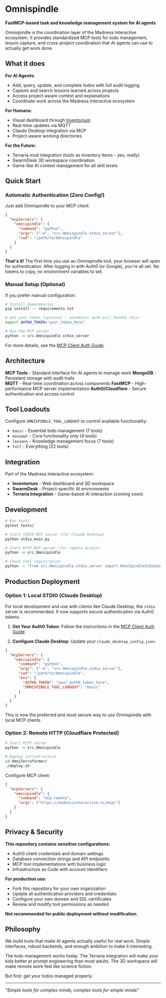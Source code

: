 # Omnispindle

**FastMCP-based task and knowledge management system for AI agents**

Omnispindle is the coordination layer of the Madness Interactive ecosystem. It provides standardized MCP tools for todo management, lesson capture, and cross-project coordination that AI agents can use to actually get work done.

## What it does

**For AI Agents:**
- Add, query, update, and complete todos with full audit logging
- Capture and search lessons learned across projects
- Access project-aware context and explanations
- Coordinate work across the Madness Interactive ecosystem

**For Humans:**
- Visual dashboard through [Inventorium](../Inventorium) 
- Real-time updates via MQTT
- Claude Desktop integration via MCP
- Project-aware working directories

**For the Future:**
- Terraria mod integration (tools as inventory items - yes, really)
- SwarmDesk 3D workspace coordination
- Game-like AI context management for all skill levels

## Quick Start

### Automatic Authentication (Zero Config!)

Just add Omnispindle to your MCP client:

```json
{
  "mcpServers": {
    "omnispindle": {
      "command": "python",
      "args": ["-m", "src.Omnispindle.stdio_server"],
      "cwd": "/path/to/Omnispindle"
    }
  }
}
```

**That's it!** The first time you use an Omnispindle tool, your browser will open for authentication. After logging in with Auth0 (or Google), you're all set. No tokens to copy, no environment variables to set.

### Manual Setup (Optional)

If you prefer manual configuration:

```bash
# Install dependencies
pip install -r requirements.txt

# Set your token (optional - automatic auth will handle this)
export AUTH0_TOKEN="your_token_here"

# Run the MCP server
python -m src.Omnispindle.stdio_server
```

For more details, see the [MCP Client Auth Guide](./docs/MCP_CLIENT_AUTH.md).

## Architecture

**MCP Tools** - Standard interface for AI agents to manage work
**MongoDB** - Persistent storage with audit trails  
**MQTT** - Real-time coordination across components
**FastMCP** - High-performance MCP server implementation
**Auth0/Cloudflare** - Secure authentication and access control

## Tool Loadouts

Configure `OMNISPINDLE_TOOL_LOADOUT` to control available functionality:

- `basic` - Essential todo management (7 tools)
- `minimal` - Core functionality only (4 tools) 
- `lessons` - Knowledge management focus (7 tools)
- `full` - Everything (22 tools)

## Integration

Part of the Madness Interactive ecosystem:
- **Inventorium** - Web dashboard and 3D workspace
- **SwarmDesk** - Project-specific AI environments  
- **Terraria Integration** - Game-based AI interaction (coming soon)

## Development

```bash
# Run tests
pytest tests/

# Start STDIO MCP server (for Claude Desktop)
python stdio_main.py

# Start HTTP MCP server (for remote access)
python -m src.Omnispindle

# Check tool registration
python -c "from src.Omnispindle.stdio_server import OmniSpindleStdioServer; print(len(OmniSpindleStdioServer().server._tools))"
```

## Production Deployment

### Option 1: Local STDIO (Claude Desktop)

For local development and use with clients like Claude Desktop, the `stdio` server is recommended. It now supports secure authentication via Auth0 tokens.

1.  **Get Your Auth0 Token**: Follow the instructions in the [MCP Client Auth Guide](./docs/MCP_CLIENT_AUTH.md).

2.  **Configure Claude Desktop**: Update your `claude_desktop_config.json`:

```json
{
  "mcpServers": {
    "omnispindle": {
      "command": "python",
      "args": ["-m", "src.Omnispindle.stdio_server"],
      "cwd": "/path/to/Omnispindle",
      "env": {
        "AUTH0_TOKEN": "your_auth0_token_here",
        "OMNISPINDLE_TOOL_LOADOUT": "basic"
      }
    }
  }
}
```

This is now the preferred and most secure way to use Omnispindle with local MCP clients.

### Option 2: Remote HTTP (Cloudflare Protected)
```bash
# Start HTTP server
python -m src.Omnispindle

# Deploy infrastructure
cd OmniTerraformer/
./deploy.sh
```
Configure MCP client:
```json
{
  "mcpServers": {
    "omnispindle": {
      "command": "mcp-remote", 
      "args": ["https://madnessinteractive.cc/mcp/"]
    }
  }
}
```

## Privacy & Security

**This repository contains sensitive configurations:**
- Auth0 client credentials and domain settings
- Database connection strings and API endpoints  
- MCP tool implementations with business logic
- Infrastructure as Code with account identifiers

**For production use:**
- Fork this repository for your own organization
- Update all authentication providers and credentials
- Configure your own domain and SSL certificates
- Review and modify tool permissions as needed

**Not recommended for public deployment without modification.**

## Philosophy

We build tools that make AI agents actually useful for real work. Simple interfaces, robust backends, and enough ambition to make it interesting.

The todo management works today. The Terraria integration will make your kids better at prompt engineering than most adults. The 3D workspace will make remote work feel like science fiction.

But first: get your todos managed properly.

---

*"Simple tools for complex minds, complex tools for simple minds"*
